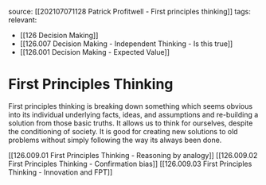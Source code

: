 source: [[202107071128 Patrick Profitwell - First principles thinking]]
tags:
relevant:
- [[126 Decision Making]]
- [[126.007 Decision Making - Independent Thinking - Is this true]]
- [[126.001 Decision Making - Expected Value]]

# First Principles Thinking

First principles thinking is breaking down something which seems obvious into its individual underlying facts, ideas, and assumptions and re-building a solution from those basic truths. It allows us to think for ourselves, despite the conditioning of society. It is good for creating new solutions to old problems without simply following the way its always been done.

[[126.009.01 First Principles Thinking - Reasoning by analogy]]
[[126.009.02 First Principles Thinking - Confirmation bias]]
[[126.009.03 First Principles Thinking - Innovation and FPT]]